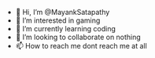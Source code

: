 - 👋 Hi, I’m @MayankSatapathy
- 👀 I’m interested in gaming
- 🌱 I’m currently learning coding
- 💞️ I’m looking to collaborate on nothing
- 📫 How to reach me dont reach me at all

<!---
MayankSatapathy/MayankSatapathy is a ✨ special ✨ repository because its `README.md` (this file) appears on your GitHub profile.
You can click the Preview link to take a look at your changes.
--->
